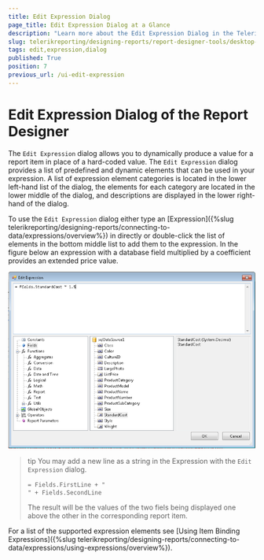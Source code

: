 ```yaml
---
title: Edit Expression Dialog
page_title: Edit Expression Dialog at a Glance
description: "Learn more about the Edit Expression Dialog in the Telerik Reporting Desktop Designers, how to invoke it and how to set the Expression value."
slug: telerikreporting/designing-reports/report-designer-tools/desktop-designers/tools/edit-expression-dialog
tags: edit,expression,dialog
published: True
position: 7
previous_url: /ui-edit-expression
---
```


# Edit Expression Dialog of the Report Designer

The `Edit Expression` dialog allows you to dynamically produce a value for a report item in place of a hard-coded value. The `Edit Expression` dialog provides a list of predefined and dynamic elements that can be used in your expression. A list of expression element categories is located in the lower left-hand list of the dialog, the elements for each category are located in the lower middle of the dialog, and descriptions are displayed in the lower right-hand of the dialog.

To use the `Edit Expression` dialog either type an [Expression]({%slug telerikreporting/designing-reports/connecting-to-data/expressions/overview%}) in directly or double-click the list of elements in the bottom middle list to add them to the expression. In the figure below an expression with a database field multiplied by a coefficient provides an extended price value.

![Edit Expression Dialog of the Report Designer with Functions and sqlDataSource1 fields expanded.](images/UI014.png)

>tip You may add a new line as a string in the Expression with the `Edit Expression` dialog.
>
>````
>= Fields.FirstLine + "
>" + Fields.SecondLine
>````
>
>The result will be the values of the two fiels being displayed one above the other in the corresponding report item.

For a list of the supported expression elements see [Using Item Binding Expressions]({%slug telerikreporting/designing-reports/connecting-to-data/expressions/using-expressions/overview%}).
